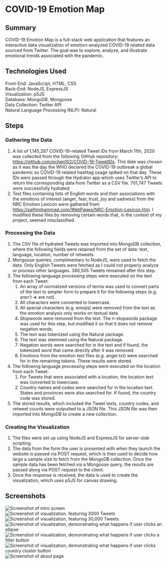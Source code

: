 # COVID-19 Emotion Map
## Summary
COVID-19 Emotion Map is a full-stack web application that features an interactive data visualization of emotion-analyzed COVID-19 related data sourced from Twitter. The goal was to explore, analyze, and illustrate emotional trends associated with the pandemic.

## Technologies Used
Front-End: JavaScript, HTML, CSS<br/>
Back-End: NodeJS, ExpressJS<br/>
Visualization: p5JS<br/>
Database: MongoDB, Mongoose<br/>
Data Collection: Twitter API<br/>
Natural Language Processing (NLP): Natural

## Steps
### Gathering the Data
1. A list of 1,145,287 COVID-19-related Tweet IDs from March 11th, 2020 was collected from the following GitHub repository: https://github.com/echen102/COVID-19-TweetIDs. This date was chosen as it was the day the WHO declared the COVID-19 outbreak a global pandemic so COVID-19 related hashtag usage spiked on that day. These IDs were passed through the Hydrator app which uses Twitter’s API to return the corresponding data from Twitter as a CSV file. 701,747 Tweets were successfully hydrated.
2. Text files containing lists of English words and their associations with the emotions of interest (anger, fear, trust, joy and sadness) from the NRC Emotion Lexicon were gathered from: https://saifmohammad.com/WebPages/NRC-Emotion-Lexicon.htm. I modified these files by removing certain words that, in the context of my project, seemed misclassified.

### Processing the Data
1. The CSV file of hydrated Tweets was imported into MongoDB collection, where the following fields were retained from the set of data: text, language, location, number of retweets.
2. Mongoose queries, complimentary to NodeJS, were used to fetch the data. Only English Tweets were fetched as I could not properly analyze or process other languages. 380,505 Tweets remained after this step.
3. The following language processing steps were executed on the text from each Tweet:
   1. An array of normalized versions of terms was used to convert parts of the text to simpler form to prepare it for the following steps (e.g. aren’t ⇒ are not).
   2. All characters were converted to lowercase.
   3. All special characters (e.g. emojis) were removed from the text as the emotion analysis only works on textual data.
   4. Stopwords were removed from the text. The n-stopwords package was used for this step, but modified it so that it does not remove negation words.
   5. The text was tokenized using the Natural package.
   6. The text was stemmed using the Natural package.
   7. Negation words were searched for in the text and if found, the tokenized word that came directly after it was removed.
   8. Emotions from the emotion text files (e.g. anger.txt) were searched for in the remaining tokens. These results were stored.
4. The following language processing steps were executed on the location from each Tweet:
   1. For Tweets that were associated with a location, the location text was converted to lowercase.
   2. Country names and codes were searched for in the location text. States and provinces were also searched for. If found, the country code was stored.
5. The stored results, which included the Tweet texts, country codes, and retweet counts were outputted to a JSON file. This JSON file was then imported into MongoDB to create a new collection.

### Creating the Visualization
1. The files were set up using NodeJS and ExpressJS for server-side scripting.
2. The data from the form the user is presented with when they launch the website is passed via POST request, which is then used to decide how large a sample size to fetch from the MongoDB collection. Once the sample data has been fetched via a Mongoose query, the results are passed along via POST request to the client.
3. Once the response is received, the data is used to create the visualization, which uses p5JS for canvas drawing.

## Screenshots
![Screenshot of intro screen](/images/img1.png)
![Screenshot of visualization, featuring 3000 Tweets](/images/img2.png)
![Screenshot of visualization, featuring 30,000 Tweets](/images/img3.png)
![Screenshot of visualization, demonstrating what happens if user clicks an ellipse](/images/img4.png)
![Screenshot of visualization, demonstrating what happens if user clicks a filter button](/images/img5.png)
![Screenshot of visualization, demonstrating what happens if user clicks country cluster button](/images/img6.png)
![Screenshot of about page](/images/img7.png)
